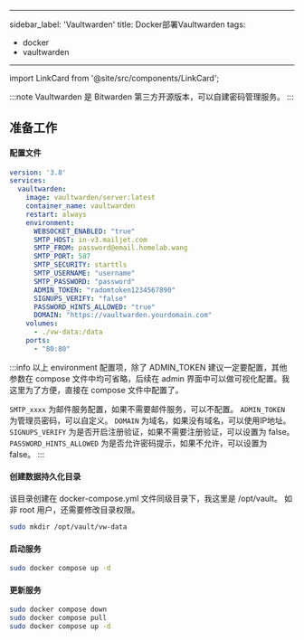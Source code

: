 
---
sidebar_label: 'Vaultwarden'
title: Docker部署Vaultwarden
tags:
  - docker
  - vaultwarden
---

import LinkCard from '@site/src/components/LinkCard';

:::note
Vaultwarden 是 Bitwarden 第三方开源版本，可以自建密码管理服务。
:::

## 准备工作

#### 配置文件

```yaml
version: '3.8'
services:
  vaultwarden:
    image: vaultwarden/server:latest
    container_name: vaultwarden
    restart: always
    environment:
      WEBSOCKET_ENABLED: "true" 
      SMTP_HOST: in-v3.mailjet.com 
      SMTP_FROM: password@email.homelab.wang 
      SMTP_PORT: 587 
      SMTP_SECURITY: starttls 
      SMTP_USERNAME: "username" 
      SMTP_PASSWORD: "password" 
      ADMIN_TOKEN: "radomtoken1234567890" 
      SIGNUPS_VERIFY: "false" 
      PASSWORD_HINTS_ALLOWED: "true" 
      DOMAIN: "https://vaultwarden.yourdomain.com" 
    volumes:
      - ./vw-data:/data
    ports:
      - "80:80"
```

:::info
以上 environment 配置项，除了 ADMIN_TOKEN 建议一定要配置，其他参数在 compose 文件中均可省略，后续在 admin 界面中可以做可视化配置。我这里为了方便，直接在 compose 文件中配置了。

`SMTP_xxxx`   为邮件服务配置，如果不需要邮件服务，可以不配置。
`ADMIN_TOKEN` 为管理员密码，可以自定义。
`DOMAIN`      为域名，如果没有域名，可以使用IP地址。
`SIGNUPS_VERIFY` 为是否开启注册验证，如果不需要注册验证，可以设置为 false。
`PASSWORD_HINTS_ALLOWED` 为是否允许密码提示，如果不允许，可以设置为 false。
:::

#### 创建数据持久化目录

该目录创建在 docker-compose.yml 文件同级目录下，我这里是 /opt/vault。
如非 root 用户，还需要修改目录权限。

```bash
sudo mkdir /opt/vault/vw-data
```

#### 启动服务

```bash
sudo docker compose up -d
```

#### 更新服务

```bash
sudo docker compose down
sudo docker compose pull
sudo docker compose up -d
```